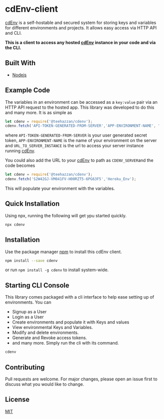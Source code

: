 # cdEnv-client

[cdEnv](https://github.com/teezzan/cdEnv) is a self-hostable and secured system for storing keys and variables for different environments and projects. It allows easy access via HTTP API and CLI.

**This is a client to access any hosted [cdEnv](https://github.com/teezzan/cdEnv) instance in your code and via the CLI.**


## Built With

- [Nodejs](https://nodejs.org/en/)


## Example Code

The variables in an environment can be accessed as a `key:value` pair via an HTTP API request to the hosted app. This library was developed to do this and many more. It is as simple as 

```javascript
let cdenv = require('@teehazzan/cdenv');
cdenv.fetch('API-TOKEN-GENERATED-FROM-SERVER','APP-ENVIRONMENT-NAME', "URL_TO_SERVER_INSTANCE");

```
where `API-TOKEN-GENERATED-FROM-SERVER` is your user generated secret token, `APP-ENVIRONMENT-NAME` is the name of your environment on the server and `URL_TO_SERVER_INSTANCE` is the url to access your server instance running [cdEnv](https://github.com/teezzan/cdEnv).


You could also add the URL to your [cdEnv](https://github.com/teezzan/cdEnv) to path as `CDENV_SERVER`and the code becomes

```javascript
let cdenv = require('@teehazzan/cdenv');
cdenv.fetch('S2W42GJ-VM041FV-H00RZT5-6PG63F5','Heroku_Env');

```
This will populate your environment with the variables.

## Quick Installation
Using npx, running the following will get ypu started quickly.
```bash
npx cdenv
```

## Installation

Use the package manager [npm](https://www.npmjs.com/get-npm) to install this cdEnv client.

```bash
npm install --save cdenv
```
 or run `npm install -g cdenv` to install system-wide.


## Starting CLI Console
This library comes packaged with a cli interface to help ease setting up of environments. You can 
- Signup as a User
- Login as a User
- Create environments and populate it with Keys and values
- View environmental Keys and Variables.
- Modify and delete environments.
- Generate and Revoke access tokens.
- and many more.
Simply run the cli with its command. 

```bash
cdenv
```

## Contributing
Pull requests are welcome. For major changes, please open an issue first to discuss what you would like to change.

## License
[MIT](https://choosealicense.com/licenses/mit/)